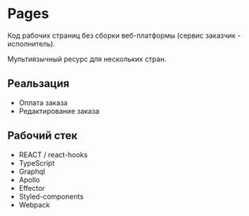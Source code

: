 # Pages

Код рабочих страниц без сборки веб-платформы (сервис заказчик - исполнитель).

Мультиязычный ресурс для нескольких стран.

## Реальзация 

- Оплата заказа
- Редактирование заказа 

## Рабочий стек

* REACT / react-hooks
* TypeScript
* Graphql
* Apollo
* Effector
* Styled-components
* Webpack
